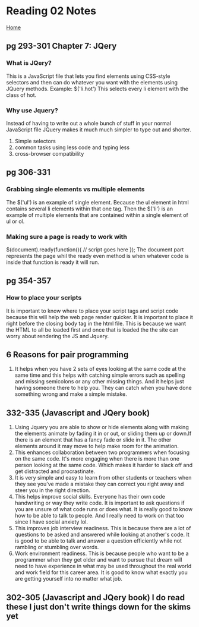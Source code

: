 # Reading 02 Notes

[Home](README.md)

## pg 293-301 Chapter 7: JQery
### What is JQery?
This is a JavaScript file that lets you find elements using CSS-style selectors and then can do whatever you want with the elements using JQuery methods.
Example: $('li.hot') This selects every li element with the class of hot.
### Why use Jquery?
Instead of having to write out a whole bunch of stuff in your normal JavaScript file JQuery makes it much much simpler to type out and shorter. 
1. Simple selectors
2. common tasks using less code and typing less
3. cross-browser compatibility

## pg 306-331
### Grabbing single elements vs multiple elements
The $('ul') is an example of single element. Because the ul element in html contains several li elements within that one tag. Then the $('li') is an example of multiple elements that are contained within a single element of ul or ol. 
### Making sure a page is ready to work with
$(document).ready(function(){
  // script goes here
});
The document part represents the page whil the ready even method is when whatever code is inside that function is ready it will run.


## pg 354-357
### How to place your scripts
It is important to know where to place your script tags and script code because this will help the web page render quicker. It is important to place it right before the closing body tag in the html file. This is because we want the HTML to all be loaded first and once that is loaded the the site can worry about rendering the JS and Jquery.


## 6 Reasons for pair programming
1. It helps when you have 2 sets of eyes looking at the same code at the same time and this helps with catching simple errors such as spelling and missing semicolons or any other missing things. And it helps just having someone there to help you. They can catch when you have done something wrong and make a simple mistake.


## 332-335 (Javascript and JQery book)
1. Using Jquery you are able to show or hide elements along with making the elements animate by fading it in or out, or sliding them up or down.If there is an element that has a fancy fade or slide in it. The other elements around it may move to help make room for the animation. 
2. This enhances collaboration between two programmers when focusing on the same code. It's more engaging when there is more than one person looking at the same code. Which makes it harder to slack off and get distracted and procrastinate. 
3. It is very simple and easy to learn from other students or teachers when they see you've made a mistake they can correct you right away and steer you in the right direction.
4. This helps improve social skills. Everyone has their own code handwriting or way they write code. It is important to ask questions if you are unsure of what code runs or does what. It is really good to know how to be able to talk to people. And I really need to work on that too since I have social anxiety lol. 
5. This improves job interview readiness. This is because there are a lot of questions to be asked and answered while looking at another's code. It is good to be able to talk and answer a question efficiently while not rambling or stumbling over words.
6. Work environment readiness. This is because people who want to be a programmer when they get older and want to pursue that dream will need to have experience in what may be used throughout the real world and work field for this career area. It is good to know what exactly you are getting yourself into no matter what job. 


## 302-305  (Javascript and JQery book) I do read these I just don't write things down for the skims yet
